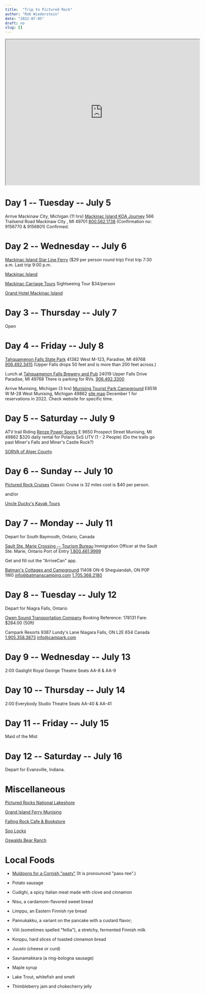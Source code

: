 ```yaml
---
title:  "Trip to Pictured Rock"
author: "Rob Wiederstein"
date: "2022-07-05"
draft: no
slug: []
---
```


<iframe src="https://www.google.com/maps/d/u/0/embed?mid=1b4lFZOBHLMAjQbYETB0RcniQNLitRD7T" width="640" height="480"></iframe>

# Day 1 -- Tuesday -- July 5

Arrive Mackinaw City, Michigan (11 hrs)
[Mackinac Island KOA Journey](https://koa.com/campgrounds/mackinaw-city/)
566 Trailsend Road
Mackinaw City , MI 49701
<a href="tel:+8005621738">800.562.1738</a>
(Confirmation no: 9156770 & 9156801)
Confirmed.

# Day 2 -- Wednesday -- July 6
[Mackinac Island Star Line Ferry](https://www.mackinacferry.com)
($29 per person round trip)
First trip 7:30 a.m. Last trip 9:00 p.m.

[Mackinac Island](https://www.mackinacisland.org)

[Mackinac Carriage Tours](https://www.mict.com/contact.html)
Sightseeing Tour $34/person

[Grand Hotel Mackinac Island](https://www.grandhotel.com)

# Day 3 -- Thursday -- July 7

Open

# Day 4 -- Friday -- July 8

[Tahquamenon Falls State Park](https://www2.dnr.state.mi.us/ParksandTrails/Details.aspx?id=428&type=SPRK)
41382 West M-123,
Paradise, MI 49768
<a href="tel:+9064923415">906.492.3415</a>
(Upper Falls drops 50 feet and is more than 200 feet across.)

Lunch at
[Tahquamenon Falls Brewery and Pub](https://www.tahquamenonfallsbrewery.com/index.php?page=Home)
24019 Upper Falls Drive
Paradise, MI 49768
There is parking for RVs.
<a href="tel:+9064923415">906.492.3300</a>

Arrive Munising, Michigan (3 hrs)
[Munising Tourist Park Campground](https://munisingtouristpark.com)
E8518 W M-28 West
Munising, Michigan 49862
[site map](https://munisingtouristpark.com/reservations-2/)
December 1 for reservations in 2022.  Check website for specific time.

# Day 5 -- Saturday -- July 9

ATV trail Riding
[Renze Power Sports](https://www.renzepower.com/rent-our-vehicles-atvs-boats-utvs-snowmobiles-dealership--atv-rentals)
E 9650 Prospect Street
Munising, MI 49862
$320 daily rental for Polaris SxS UTV (1 - 2 People)
(Do the trails go past Miner's Falls and Miner's Castle Rock?)

[SORVA of Alger County](https://www.algersorva.com)


# Day 6 -- Sunday -- July 10

[Pictured Rock Cruises](https://picturedrocks.com)
Classic Cruise is 32 miles cost is $40 per person.

and/or

[Uncle Ducky's Kayak Tours](https://www.paddlingmichigan.com/kayaking-tours/)

# Day 7 -- Monday -- July 11

Depart for South Baymouth, Ontario, Canada

[Sault Ste. Marie Crossing -- Tourism Bureau](https://saulttourism.com/plan/border-crossing/)
Immigration Officer at the Sault Ste. Marie, Ontario Port of Entry 
[1.800.461.9999](tel:+18004619999)

Get and fill out the "ArriveCan" app.

[Batman's Cottages and Campground](https://batmanscamping.com)
11408 ON-6
Sheguiandah, ON P0P 1W0
[info@batmanscamping.com](info@batmanscamping.com)
[1.705.368.2180](tel:+17053682180)


# Day 8 -- Tuesday -- July 12

Depart for  Niagra Falls, Ontario

[Owen Sound Transportation Company](https://www.ontarioferries.com/ms-chi-cheemaun/)
Booking Reference: 178131
Fare: $284.00 (50ft)

Campark Resorts 
9387 Lundy's Lane 
Niagara Falls, ON L2E 6S4 Canada
[1.905.358.3873](tel:+19053583873)
[info@campark.com](mail:info@campark.com)

# Day 9 -- Wednesday -- July 13

2:00 Gaslight
Royal George Theatre
Seats AA-8 & AA-9

# Day 10 -- Thursday -- July 14

2:00 Everybody
Studio Theatre
Seats AA-40 & AA-41

# Day 11 -- Friday -- July 15

Maid of the Mist

# Day 12 -- Saturday -- July 16

Depart for Evansville, Indiana.


# Miscellaneous

[Pictured Rocks National Lakeshore](https://www.nps.gov/piro/index.htm)

[Grand Island Ferry Munising](https://www.michigan.org/property/grand-island-ferry)

[Falling Rock Cafe & Bookstore](https://fallingrockcafe.com)

[Soo Locks](https://www.saultstemarie.com/attractions/soo-locks/)

[Oswalds Bear Ranch](https://www.oswaldsbearranch.com)

# Local Foods

- [Muldoons for a Cornish "pasty"](https://www.muldoonspasties.com) (It is pronounced "pass-tee".)

- Potato sausage

- Cudighi, a spicy Italian meat made with clove and cinnamon

- Nisu, a cardamom-flavored sweet bread

- Limppu, an Eastern Finnish rye bread

- Pannukakku, a variant on the pancake with a custard flavor;

- Viili (sometimes spelled "fellia"), a stretchy, fermented Finnish milk

- Korppu, hard slices of toasted cinnamon bread

- Juusto (cheese or curd)

- Saunamakkara (a ring-bologna sausage)

- Maple syrup

- Lake Trout, whitefish and smelt

- Thimbleberry jam and chokecherry jelly
